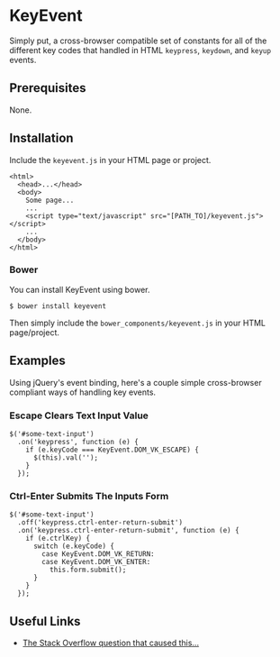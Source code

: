 # KeyEvent

Simply put, a cross-browser compatible set of constants for all of the different key codes that 
handled in HTML `keypress`, `keydown`, and `keyup` events.

## Prerequisites

None.

## Installation

Include the `keyevent.js` in your HTML page or project.

    <html>
      <head>...</head>
      <body>
        Some page...
        ...
        <script type="text/javascript" src="[PATH_TO]/keyevent.js"></script>
        ...
      </body>
    </html>

### Bower

You can install KeyEvent using bower.

    $ bower install keyevent

Then simply include the `bower_components/keyevent.js` in your HTML page/project.

## Examples

Using jQuery's event binding, here's a couple simple cross-browser compliant ways of handling key events.

### Escape Clears Text Input Value

    $('#some-text-input')
      .on('keypress', function (e) {
        if (e.keyCode === KeyEvent.DOM_VK_ESCAPE) {
          $(this).val('');
        }
      });

### Ctrl-Enter Submits The Inputs Form

    $('#some-text-input')
      .off('keypress.ctrl-enter-return-submit')
      .on('keypress.ctrl-enter-return-submit', function (e) {
        if (e.ctrlKey) {
          switch (e.keyCode) {
            case KeyEvent.DOM_VK_RETURN:
            case KeyEvent.DOM_VK_ENTER:
              this.form.submit();
          }
        }
      });

## Useful Links

* [The Stack Overflow question that caused this...](http://stackoverflow.com/questions/1465374/javascript-event-keycode-constants/1465409#1465409)

